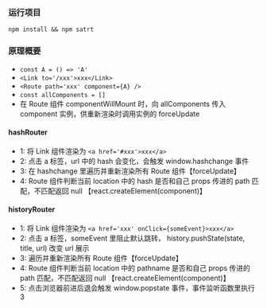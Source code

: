 
### 运行项目
`npm install && npm satrt`

### 原理概要

* `const A = () => 'A'`
* `<Link to='/xxx'>xxx</Link>`
* `<Route path='xxx' component={A} />`
* `const allComponents = []`
* 在 Route 组件 componentWillMount 时，向 allComponents 传入 component 实例，供重新渲染时调用实例的 forceUpdate
#### hashRouter


* 1: 将 Link 组件渲染为 `<a href='#xxx'>xxx</a>`
* 2: 点击 a 标签，url 中的 hash 会变化，会触发 window.hashchange 事件
* 3: 在 hashchange 里遍历并重新渲染所有 Route 组件【forceUpdate】
* 4: Route 组件判断当前 location 中的 hash 是否和自己 props 传进的 path 匹配，不匹配返回 null 【react.createElement(component)】


#### historyRouter

* 1: 将 Link 组件渲染为 `<a href='xxx' onClick={someEvent}>xxx</a>`
* 2: 点击 a 标签，someEvent 里阻止默认跳转， history.pushState(state, title, url) 改变 url 展示
* 3: 遍历并重新渲染所有 Route 组件【forceUpdate】
* 4: Route 组件判断当前 location 中的 pathname 是否和自己 props 传进的 path 匹配，不匹配返回 null 【react.createElement(component)】
* 5: 点击浏览器前进后退会触发 window.popstate 事件，事件监听函数里执行 3